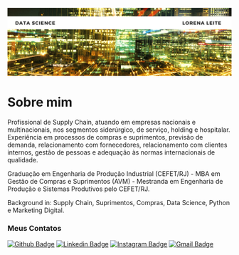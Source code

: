<p align="center">
<img src="https://github.com/lorenaleite/data_science/blob/master/banner.png">
</p>

# Sobre mim

Profissional de Supply Chain, atuando em empresas nacionais e multinacionais, nos segmentos siderúrgico, de serviço, holding e hospitalar. Experiência em processos de compras e suprimentos, previsão de demanda, relacionamento com fornecedores, relacionamento com clientes internos, gestão de pessoas e adequação às normas internacionais de qualidade.

Graduação em Engenharia de Produção Industrial (CEFET/RJ) - MBA em Gestão de Compras e Suprimentos (AVM) - Mestranda em Engenharia de Produção e Sistemas Produtivos pelo CEFET/RJ.

Background in: Supply Chain, Suprimentos, Compras, Data Science, Python e Marketing Digital.

### Meus Contatos
[![Github Badge](https://img.shields.io/badge/-Github-000?style=flat-square&logo=Github&logoColor=white&link=https://github.com/lorenaleite)](https://github.com/lorenaleite)
[![Linkedin Badge](https://img.shields.io/badge/-LinkedIn-blue?style=flat-square&logo=Linkedin&logoColor=white&link=https://www.linkedin.com/in/lorenaleite//)](https://www.linkedin.com/in/lorenaleite/)
[![Instagram Badge](https://img.shields.io/badge/-Instagram-violet?style=flat-square&logo=Instagram&logoColor=white&link=https://www.instagram.com/lorenas-leite/)](https://www.instagram.com/lorenas_leite/)
[![Gmail Badge](https://img.shields.io/badge/-Gmail-ff0000?style=flat-square&logo=Gmail&logoColor=white&link=mailto:lldatacansultoria@gmail.com)](mailto:lldataconsultoria@gmail.com)
